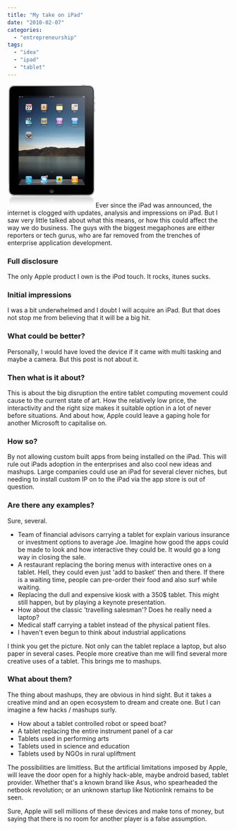 ```yaml
---
title: "My take on iPad"
date: "2010-02-07"
categories: 
  - "entrepreneurship"
tags: 
  - "idea"
  - "ipad"
  - "tablet"
---
```


![](images/ipad.png "ipad")Ever since the iPad was announced, the internet is clogged with updates, analysis and impressions on iPad. But I saw very little talked about what this means, or how this could affect the way we do business. The guys with the biggest megaphones are either reporters or tech gurus, who are far removed from the trenches of enterprise application development.

### Full disclosure

The only Apple product I own is the iPod touch. It rocks, itunes sucks.

### Initial impressions

I was a bit underwhelmed and I doubt I will acquire an iPad. But that does not stop me from believing that it will be a big hit.

### What could be better?

Personally, I would have loved the device if it came with multi tasking and maybe a camera. But this post is not about it.

### Then what is it about?

This is about the big disruption the entire tablet computing movement could cause to the current state of art. How the relatively low price, the interactivity and the right size makes it suitable option in a lot of never before situations. And about how, Apple could leave a gaping hole for another Microsoft to capitalise on.

### How so?

By not allowing custom built apps from being installed on the iPad. This will rule out iPads adoption in the enterprises and also cool new ideas and mashups. Large companies could use an iPad for several clever niches, but needing to install custom IP on to the iPad via the app store is out of question.

### Are there any examples?

Sure, several.

- Team of financial advisors carrying a tablet for explain various insurance or investment options to average Joe. Imagine how good the apps could be made to look and how interactive they could be. It would go a long way in closing the sale.
- A restaurant replacing the boring menus with interactive ones on a tablet. Hell, they could even just 'add to basket' then and there. If there is a waiting time, people can pre-order their food and also surf while waiting.
- Replacing the dull and expensive kiosk with a 350$ tablet. This might still happen, but by playing a keynote presentation.
- How about the classic 'travelling salesman'? Does he really need a laptop?
- Medical staff carrying a tablet instead of the physical patient files.
- I haven't even begun to think about industrial applications

I think you get the picture. Not only can the tablet replace a laptop, but also paper in several cases. People more creative than me will find several more creative uses of a tablet. This brings me to mashups.

### What about them?

The thing about mashups, they are obvious in hind sight. But it takes a creative mind and an open ecosystem to dream and create one. But I can imagine a few hacks / mashups surly.

- How about a tablet controlled robot or speed boat?
- A tablet replacing the entire instrument panel of a car
- Tablets used in performing arts
- Tablets used in science and education
- Tablets used by NGOs in rural upliftment

The possibilities are limitless. But the artificial limitations imposed by Apple, will leave the door open for a highly hack-able, maybe android based, tablet provider. Whether that's a known brand like Asus, who spearheaded the netbook revolution; or an unknown startup like NotionInk remains to be seen.

Sure, Apple will sell millions of these devices and make tons of money, but saying that there is no room for another player is a false assumption.
